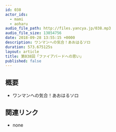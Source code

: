 ```yaml
---
id: 038
actor_ids:
  - mami
  - aoharu
audio_file_path: http://files.yancya.jp/038.mp3
audio_file_size: 13854756
date: 2018-09-28 13:55:15 +0000
description: ワンマンへの気合！あおはるソロ
duration: 573.675125s
layout: article
title: 第038回「ファイアバードへの思い」
published: false
---
```

## 概要

* ワンマンへの気合！あおはるソロ

## 関連リンク

* none
